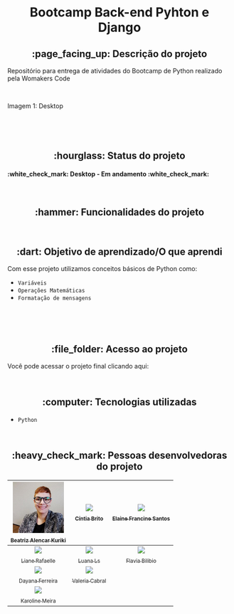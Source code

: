 <h1 align="center"> 
Bootcamp Back-end Pyhton e Django</h1>

<h2 align="center">:page_facing_up: Descrição do projeto </h2>
<p> Repositório para entrega de atividades do Bootcamp de Python realizado pela Womakers Code</p>

<br>

<p>Imagem 1: Desktop</p>
<p align="center"><img src="" width:1000></p>

<br>
<h2 align="center">:hourglass: Status do projeto </h2>
<h4> :white_check_mark: Desktop - Em andamento :white_check_mark: </h4>


<br>
<h2 align="center">:hammer: Funcionalidades do projeto </h2>



<br>
<h2 align="center"> :dart: Objetivo de aprendizado/O que aprendi </h2>
<p>Com esse projeto utilizamos conceitos básicos de Python como: </p>

- ``Variáveis``
- ``Operações Matemáticas``
- ``Formatação de mensagens``


<br>
<br>




<br>
<h2 align="center"> :file_folder: Acesso ao projeto </h2>
<p> Você pode acessar o projeto final clicando aqui:</p>
<br>
<h2 align="center"> :computer: Tecnologias utilizadas </h2>

- ``Python``


<br>
<h2 align="center"> :heavy_check_mark: Pessoas desenvolvedoras do projeto </h2>

| [<img loading="lazy" src="https://github.com/BeatrizKuriki/SistemaEnvioDeEmail/blob/main/assets/beatrizdev.jpg" width=115><br><sub>Beatriz Alencar Kuriki</sub>](https://github.com/BeatrizKuriki) |  [<img loading="lazy" src="https://avatars.githubusercontent.com/u/134309478?v=4" width=115><br><sub>Cíntia Brito</sub>](https://github.com/CinBrito) |  [<img loading="lazy" src="https://avatars.githubusercontent.com/u/116613646?v=4" width=115><br><sub>Elaine Francine Santos</sub>](https://github.com/Laineflss)  |
| :---: | :---: | :---: |
| [<img loading="lazy" src="https://avatars.githubusercontent.com/u/141535641?v=4" width=115><br><sub>Liane Rafaelle</sub>](https://github.com/lianerafaelle) |  [<img loading="lazy" src="https://avatars.githubusercontent.com/u/142627563?v=4" width=115><br><sub>Luana Ls</sub>](https://github.com/luana-ls) |  [<img loading="lazy" src="https://avatars.githubusercontent.com/u/141366732?v=4" width=115><br><sub>Flavia Bilibio</sub>](https://github.com/flavia-bilibio)  |
| [<img loading="lazy" src="https://avatars.githubusercontent.com/u/53124488?v=4" width=115><br><sub>Dayana Ferreira</sub>](https://github.com/Dayanaferrer) |  [<img loading="lazy" src="https://avatars.githubusercontent.com/u/109596998?v=4" width=115><br><sub>Valeria Cabral</sub>](https://github.com/valeriacabral) |  [<img loading="lazy" src="" width=115><br><sub></sub>]() |
[<img loading="lazy" src="https://avatars.githubusercontent.com/u/74688759?v=4" width=115><br><sub>Karoline Meira</sub>](https://github.com/KNMeira) |  




